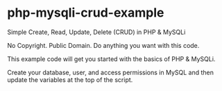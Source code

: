 # php-mysqli-crud-example
Simple Create, Read, Update, Delete (CRUD) in PHP &amp; MySQLi

No Copyright. Public Domain. Do anything you want with this code.

This example code will get you started with the basics of PHP &amp; MySQLi.

Create your database, user, and access permissions in MySQL and then update the variables at the top of the script.
